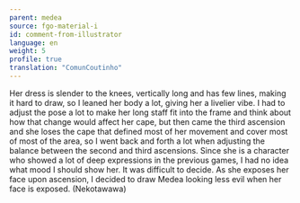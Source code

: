 ```yaml
---
parent: medea
source: fgo-material-i
id: comment-from-illustrator
language: en
weight: 5
profile: true
translation: "ComunCoutinho"
---
```


Her dress is slender to the knees, vertically long and has few lines, making it hard to draw, so I leaned her body a lot, giving her a livelier vibe. I had to adjust the pose a lot to make her long staff fit into the frame and think about how that change would affect her cape, but then came the third ascension and she loses the cape that defined most of her movement and cover most of most of the area, so I went back and forth a lot when adjusting the balance between the second and third ascensions. Since she is a character who showed a lot of deep expressions in the previous games, I had no idea what mood I should show her. It was difficult to decide. As she exposes her face upon ascension, I decided to draw Medea looking less evil when her face is exposed. (Nekotawawa)
